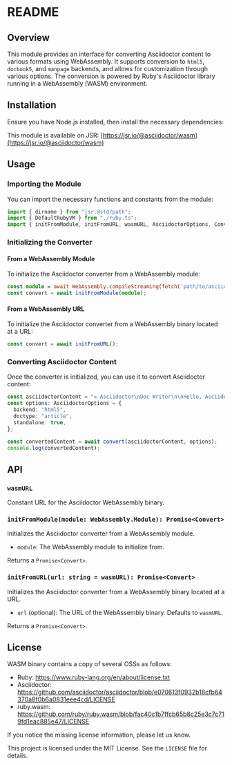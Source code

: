 # README

## Overview

This module provides an interface for converting Asciidoctor content to various formats using WebAssembly. It supports conversion to `html5`, `docbook5`, and `manpage` backends, and allows for customization through various options. The conversion is powered by Ruby's Asciidoctor library running in a WebAssembly (WASM) environment.

## Installation

Ensure you have Node.js installed, then install the necessary dependencies:

This module is available on JSR: [https://jsr.io/@asciidoctor/wasm](https://jsr.io/@asciidoctor/wasm)

## Usage

### Importing the Module

You can import the necessary functions and constants from the module:

```typescript
import { dirname } from "jsr:@std/path";
import { DefaultRubyVM } from "./ruby.ts";
import { initFromModule, initFromURL, wasmURL, AsciidoctorOptions, Convert } from "./your_module";
```

### Initializing the Converter

#### From a WebAssembly Module

To initialize the Asciidoctor converter from a WebAssembly module:

```typescript
const module = await WebAssembly.compileStreaming(fetch('path/to/asciidoctor.wasm'));
const convert = await initFromModule(module);
```

#### From a WebAssembly URL

To initialize the Asciidoctor converter from a WebAssembly binary located at a URL:

```typescript
const convert = await initFromURL();
```

### Converting Asciidoctor Content

Once the converter is initialized, you can use it to convert Asciidoctor content:

```typescript
const asciidoctorContent = "= Asciidoctor\nDoc Writer\n\nHello, Asciidoctor!";
const options: AsciidoctorOptions = {
  backend: "html5",
  doctype: "article",
  standalone: true,
};

const convertedContent = await convert(asciidoctorContent, options);
console.log(convertedContent);
```

## API

### `wasmURL`

Constant URL for the Asciidoctor WebAssembly binary.

### `initFromModule(module: WebAssembly.Module): Promise<Convert>`

Initializes the Asciidoctor converter from a WebAssembly module.

* `module`: The WebAssembly module to initialize from.

Returns a `Promise<Convert>`.

### `initFromURL(url: string = wasmURL): Promise<Convert>`

Initializes the Asciidoctor converter from a WebAssembly binary located at a URL.

* `url` (optional): The URL of the WebAssembly binary. Defaults to `wasmURL`.

Returns a `Promise<Convert>`.

## License

WASM binary contains a copy of several OSSs as follows:

- Ruby: https://www.ruby-lang.org/en/about/license.txt
- Asciidoctor: https://github.com/asciidoctor/asciidoctor/blob/e070613f0932b18cfb64370a8f0b6a0831eee4cd/LICENSE
- ruby.wasm: https://github.com/ruby/ruby.wasm/blob/fac40c1b7ffcb65b8c25e3c7c719fd1eac885e47/LICENSE

If you notice the missing license information, please let us know.

This project is licensed under the MIT License. See the `LICENSE` file for details.
